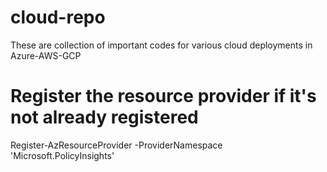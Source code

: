# cloud-repo
These are collection of important codes for various cloud deployments in Azure-AWS-GCP

# Register the resource provider if it's not already registered
Register-AzResourceProvider -ProviderNamespace 'Microsoft.PolicyInsights'
